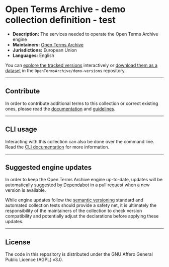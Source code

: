 # Open Terms Archive - demo collection definition - test

- **Description:** <!-- customize this description to your context -->The services needed to operate the Open Terms Archive engine<!-- until here -->
- **Maintainers:** <!-- customize the maintainers to your context -->[Open Terms Archive](https://opentermsarchive.org)<!-- until here -->
- **Jurisdictions:** <!-- customize jurisdictions to your context -->European Union<!-- until here -->
- **Languages:** <!-- customize languages to your context -->English<!-- until here -->

You can [explore the tracked versions](https://github.com/OpenTermsArchive/demo-versions) interactively or [download them as a dataset](https://github.com/OpenTermsArchive/demo-versions/releases) in the `OpenTermsArchive/demo-versions` repository.

- - -

## Contribute

In order to contribute additional terms to this collection or correct existing ones, please read the [documentation](https://docs.opentermsarchive.org/contributing-terms/) and [guidelines](https://docs.opentermsarchive.org/guidelines/declaring/).

- - -

## CLI usage

Interacting with this collection can also be done over the command line. Read the [CLI documentation](https://docs.opentermsarchive.org/#cli) for more information.

- - -

## Suggested engine updates

In order to keep the Open Terms Archive engine up-to-date, updates will be automatically suggested by [Dependabot](https://github.blog/2020-06-01-keep-all-your-packages-up-to-date-with-dependabot/) in a pull request when a new version is available.

While engine updates follow the [semantic versioning](https://semver.org) standard and automated collection tests should provide a safety net, it is ultimately the responsibility of the maintainers of the collection to check version compatibility and potentially adjust the declarations before applying these updates.

- - - -

## License

The code in this repository is distributed under the GNU Affero General Public Licence (AGPL) v3.0.
